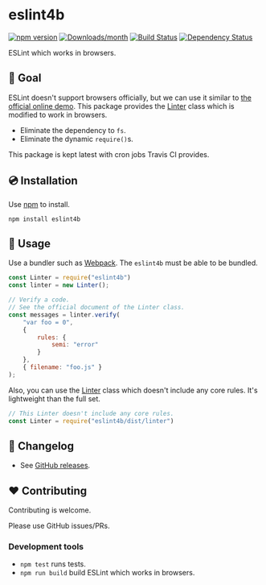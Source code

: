 # eslint4b

[![npm version](https://img.shields.io/npm/v/eslint4b.svg)](https://www.npmjs.com/package/eslint4b)
[![Downloads/month](https://img.shields.io/npm/dm/eslint4b.svg)](http://www.npmtrends.com/eslint4b)
[![Build Status](https://travis-ci.org/mysticatea/eslint4b.svg?branch=master)](https://travis-ci.org/mysticatea/eslint4b)
[![Dependency Status](https://david-dm.org/mysticatea/eslint4b.svg)](https://david-dm.org/mysticatea/eslint4b)

ESLint which works in browsers.

## 🏁 Goal

ESLint doesn't support browsers officially, but we can use it similar to [the official online demo](https://eslint.org/demo/).
This package provides the [Linter] class which is modified to work in browsers.

- Eliminate the dependency to `fs`.
- Eliminate the dynamic `require()`s.

This package is kept latest with cron jobs Travis CI provides.

## 💿 Installation

Use [npm](https://www.npmjs.com/) to install.

```
npm install eslint4b
```

## 📖 Usage

Use a bundler such as [Webpack]. The `eslint4b` must be able to be bundled.

```js
const Linter = require("eslint4b")
const linter = new Linter();

// Verify a code.
// See the official document of the Linter class.
const messages = linter.verify(
    "var foo = 0",
    {
        rules: {
            semi: "error"
        }
    },
    { filename: "foo.js" }
);
```

Also, you can use the [Linter] class which doesn't include any core rules.
It's lightweight than the full set.

```js
// This Linter doesn't include any core rules.
const Linter = require("eslint4b/dist/linter")
```

## 📰 Changelog

- See [GitHub releases](https://github.com/mysticatea/eslint4b/releases).

## ❤️ Contributing

Contributing is welcome.

Please use GitHub issues/PRs.

### Development tools

- `npm test` runs tests.
- `npm run build` build ESLint which works in browsers.

[Linter]: https://eslint.org/docs/developer-guide/nodejs-api#linter
[Webpack]: https://webpack.js.org/
